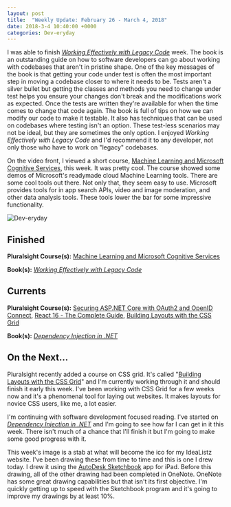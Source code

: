 ```yaml
---
layout: post
title:  "Weekly Update: February 26 - March 4, 2018"
date: 2018-3-4 10:40:00 +0000
categories: Dev-eryday
---
```


I was able to finish *[Working Effectively with Legacy Code][lc]* week. The book is an outstanding guide on how to software developers can go about working with codebases that aren't in pristine shape. One of the key messages of the book is that getting your code under test is often the most important step in moving a codebase closer to where it needs to be. Tests aren't a silver bullet but getting the classes and methods you need to change under test helps you ensure your changes don't break and the modifications work as expected. Once the tests are written they're available for when the time comes to change that code again. The book is full of tips on how we can modify our code to make it testable. It also has techniques that can be used on codebases where testing isn't an option. These test-less scenarios may not be ideal, but they are sometimes the only option. I enjoyed *Working Effectively with Legacy Code* and I'd recommend it to any developer, not only those who have to work on "legacy" codebases.

On the video front, I viewed a short course, [Machine Learning and Microsoft Cognitive Services][mlms], this week. It was pretty cool. The course showed some demos of Microsoft's readymade cloud Machine Learning tools. There are some cool tools out there. Not only that, they seem easy to use. Microsoft provides tools for in app search APIs, video and image moderation, and other data analysis tools. These tools lower the bar for some impressive functionality.

![Dev-eryday](https://farm5.staticflickr.com/4604/39706428715_83a4cd30b0.jpg)

Finished
--------

**Pluralsight Course(s):** [Machine Learning and Microsoft Cognitive Services][mlms]

**Book(s):** *[Working Effectively with Legacy Code][lc]*

Currents
--------
**Pluralsight Course(s):**  [Securing ASP.NET Core with OAuth2 and OpenID Connect][secure], [React 16 - The Complete Guide][re], [Building Layouts with the CSS Grid][grid]

**Book(s):** *[Dependency Injection in .NET][di]*

On the Next...
--------
Pluralsight recently added a course on CSS grid. It's called "[Building Layouts with the CSS Grid][grid]" and I'm currently working through it and should finish it early this week. I've been working with CSS Grid for a few weeks now and it's a phenomenal tool for laying out websites. It makes layouts for novice CSS users, like me, a lot easier.

I'm continuing with software development focused reading. I've started on *[Dependency Injection in .NET][di]* and I'm going to see how far I can get in it this week. There isn't much of a chance that I'll finish it but I'm going to make some good progress with it.

This week's image is a stab at what will become the ico for my IdeaListz website. I've been drawing these from time to time and this is one I drew today. I drew it using the [AutoDesk Sketchbook][sb] app for iPad. Before this drawing, all of the other drawing had been completed in OneNote. OneNote has some great drawing capabilities but that isn't its first objective. I'm quickly getting up to speed with the Sketchbook program and it's going to improve my drawings by at least 10%.



[fl]: https://app.pluralsight.com/library/courses/functional-lite-javascript/table-of-contents
[fun]: https://app.pluralsight.com/library/courses/making-functional-csharp/table-of-contents
[rul]: https://www.amazon.com/12-Rules-Life-Antidote-Chaos-ebook/dp/B01FPGY5T0/
[re]: https://www.udemy.com/react-the-complete-guide-incl-redux/
[core]: https://app.pluralsight.com/library/courses/aspdotnetcore-implementing-securing-api/table-of-contents
[secure]: https://app.pluralsight.com/library/courses/asp-dotnet-core-oauth2-openid-connect-securing/table-of-contents
[core2]: https://app.pluralsight.com/library/courses/asp-dot-net-core-oauth/table-of-contents
[nut]: https://www.amazon.com/C-7-0-Nutshell-Definitive-Reference/dp/1491987650
[wu]: https://www.amazon.com/Waking-Up-Spirituality-Without-Religion-ebook/dp/B00GEEB9YC/
[li]: https://stevewedig.com/2014/02/03/software-developers-reading-list/
[ps]: https://www.amazon.com/Perennial-Seller-Making-Marketing-Lasts-ebook/dp/B01N8SL7FH
[gv]: https://www.youtube.com/watch?v=7kVeCqQCxlk
[cgl]: https://developer.mozilla.org/en-US/docs/Web/CSS/CSS_Grid_Layout
[pbp]: https://app.pluralsight.com/library/courses/play-by-play-packaging-deploying-real-world-asp-dont-net-core-app/table-of-contents
[ca]: https://app.pluralsight.com/library/courses/clean-architecture-patterns-practices-principles/table-of-contents
[ap]: https://www.amazon.com/Apprenticeship-Patterns-Guidance-Aspiring-Craftsman/dp/0596518382/
[ql]: https://quizlet.com/
[efc]: https://app.pluralsight.com/library/courses/entity-framework-core-2-getting-started/table-of-contents
[lc]: https://www.amazon.com/Working-Effectively-Legacy-Michael-Feathers/dp/0131177052/
[mlms]: https://app.pluralsight.com/library/courses/microsoft-cognitive-services-machine-learning/table-of-contents
[di]: https://www.manning.com/books/dependency-injection-in-dot-net
[grid]: https://app.pluralsight.com/library/courses/building-layouts-css-grid/table-of-contents
[sb]: https://www.sketchbook.com/